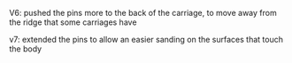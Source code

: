V6: pushed the pins more to the back of the carriage, to move away from the ridge that some carriages have

v7: extended the pins to allow an easier sanding on the surfaces that touch the body